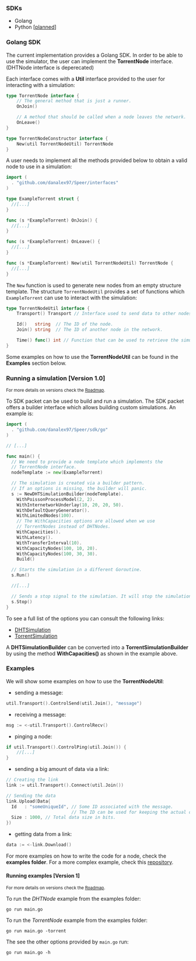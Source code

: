 ### SDKs

- Golang
- Python [[planned](roadmap.md)]

### Golang SDK

The current implementation provides a Golang SDK. In order to be able to use the simulator, the user can implement the **TorrentNode** interface. (DHTNode interface is deperecated)

Each interface comes with a **Util** interface provided to the user for interacting with a simulation:
```go
type TorrentNode interface {
    // The general method that is just a runner.
    OnJoin()

    // A method that should be called when a node leaves the network.
    OnLeave()
}

type TorrentNodeConstructor interface {
    New(util TorrentNodeUtil) TorrentNode
}
```

A user needs to implement all the methods provided below to obtain a valid node to use in a simulation:
```go
import (
  . "github.com/danalex97/Speer/interfaces"
)

type ExampleTorrent struct {
  //[...]
}

func (s *ExampleTorrent) OnJoin() {
  //[...]
}

func (s *ExampleTorrent) OnLeave() {
  //[...]
}

func (s *ExampleTorrent) New(util TorrentNodeUtil) TorrentNode {
  //[...]
}
```

The `New` function is used to generate new nodes from an empty structure template. The structure `TorrentNodeUtil` provides a set of functions which `ExampleTorrent` can use to interact with the simulation:
```go
type TorrentNodeUtil interface {
    Transport() Transport // Interface used to send data to other nodes.

    Id()   string  // The ID of the node.
    Join() string  // The ID of another node in the network.

    Time() func() int // Function that can be used to retrieve the simulation global virtual time.
}
```

Some examples on how to use the **TorrentNodeUtil** can be found in the **Examples** section below.

### Running a simulation [Version 1.0]

<sup> For more details on versions check the [Roadmap](roadmap.md). </sup>

To SDK packet can be used to build and run a simulation. The SDK packet offers a builder interface which allows building custom simulations. An example is:
```go
import (
  . "github.com/danalex97/Speer/sdk/go"
)

// [...]

func main() {
  // We need to provide a node template which implements the
  // TorrentNode interface.
  nodeTemplate := new(ExampleTorrent)

  // The simulation is created via a builder pattern.
  // If an options is missing, the builder will panic.
  s := NewDHTSimulationBuilder(nodeTemplate).
    WithPoissonProcessModel(2, 2).
    WithInternetworkUnderlay(10, 20, 20, 50).
    WithDefaultQueryGenerator().
    WithLimitedNodes(100).
    // The WithCapacities options are allowed when we use
    // TorrentNodes instead of DHTNodes.
    WithCapacities().
    WithLatency().
    WithTransferInterval(10).
    WithCapacityNodes(100, 10, 20).
    WithCapacityNodes(100, 30, 30).
    Build()

  // Starts the simulation in a different Goroutine.
  s.Run()

  //[...]

  // Sends a stop signal to the simulation. It will stop the simulation gracefully as soon as possible.
  s.Stop()
}
```

To see a full list of the options you can consult the following links:
- [DHTSimulation](https://godoc.org/github.com/danalex97/Speer/sdk/go#DHTSimulationBuilder)
- [TorrentSimulation](https://godoc.org/github.com/danalex97/Speer/sdk/go#TorrentSimulationBuilder)

A **DHTSimulationBuilder** can be converted into a **TorrentSimulationBuilder** by using the method **WithCapacities()** as shown in the example above.


### Examples

We will show some examples on how to use the **TorrentNodeUtil**:
- sending a message:

```go
util.Transport().ControlSend(util.Join(), "message")
```
- receiving a message:

```go
msg := <-util.Transport().ControlRecv()
```
- pinging a node:

```go
if util.Transport().ControlPing(util.Join()) {
    //[...]
}
```
- sending a big amount of data via a link:

```go
// Creating the link
link := util.Transport().Connect(util.Join())

// Sending the data
link.Upload(Data{
  Id   : "someUniqueId", // Some ID associated with the message.
                         // The ID can be used for keeping the actual data or metadata.
  Size : 1000, // Total data size in bits.
})
```

- getting data from a link:

```go
data := <-link.Download()
```

For more examples on how to write the code for a node, check the **examples folder**. For a more complex example, check this [repository](https://github.com/danalex97/nfsTorrent).

#### Running examples [Version 1]

<sup> For more details on versions check the [Roadmap](roadmap.md). </sup>

To run the *DHTNode* example from the examples folder:
```
go run main.go
```

To run the *TorrentNode* example from the examples folder:
```
go run main.go -torrent
```

The see the other options provided by `main.go` run:
```
go run main.go -h
```
